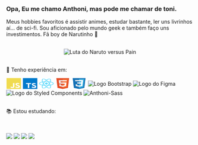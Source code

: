 ### Opa, Eu me chamo Anthoni, mas pode me chamar de toni.
<p>Meus hobbies favoritos é assistir animes, estudar bastante, ler uns livrinhos aí... de sci-fi. Sou aficionado pelo mundo geek e também faço uns investimentos. Fã boy de Narutinho 🥰</p>

<br>

<div align="center">
  <img alt="Luta do Naruto versus Pain" height="400" width="800" src="https://c.tenor.com/sUQppDbb5_QAAAAC/pain-naruto.gif">
</div>

<br>

<div style="display: inline_block">
 <p><g-emoji class="g-emoji" alias="seedling" fallback-src="https://github.githubassets.com/images/icons/emoji/unicode/1f331.png">📌</g-emoji> Tenho experiência em:</p>
 
<img align="center" alt="Anthoni-Js" height="30" width="40" src="https://raw.githubusercontent.com/devicons/devicon/master/icons/javascript/javascript-plain.svg">
 <img align="center" alt="Anthoni-Ts" height="30" width="40" src="https://raw.githubusercontent.com/devicons/devicon/master/icons/typescript/typescript-plain.svg">
  <img align="center" alt="Anthoni-React" height="30" width="40" src="https://raw.githubusercontent.com/devicons/devicon/master/icons/react/react-original.svg">
  <img align="center" alt="Anthoni-HTML" height="30" width="40" src="https://raw.githubusercontent.com/devicons/devicon/master/icons/html5/html5-original.svg">
  <img align="center" alt="Anthoni-CSS" height="30" width="40" src="https://raw.githubusercontent.com/devicons/devicon/master/icons/css3/css3-original.svg">
  <img align="center" alt="Logo Bootstrap" height="30" width="40" src="https://getbootstrap.com/docs/5.2/assets/brand/bootstrap-logo-shadow.png">
  <img align="center" alt="Logo do Figma" height="30" width="40" src="https://www.vectorlogo.zone/logos/figma/figma-icon.svg">
  <br>
  <img align="center" alt="Logo do Styled Components" height="60" width="40" src="https://cdn.sanity.io/images/djtlwm1o/production/cd48e3fba521deb47078ea36b7073e2f0e511af7-257x286.png">
   <img align="center" alt="Anthoni-Sass" height="30" width="40" src="https://camo.githubusercontent.com/587d0f411b348ee05a53c7685b59142e0705ff8d06181d09008438c1a92f1a96/68747470733a2f2f7261776769742e636f6d2f736173732f736173732d736974652f6d61696e2f736f757263652f6173736574732f696d672f6c6f676f732f6c6f676f2e737667">
</div>


<div style="display: inline_block"><br>
  <p><g-emoji class="g-emoji" alias="seedling" fallback-src="https://github.githubassets.com/images/icons/emoji/unicode/1f331.png">📚</g-emoji> Estou estudando:</p>
<!-- <img align="center" alt="Anthoni-Gulp" width="30" height="40" src="https://cdn.jsdelivr.net/gh/devicons/devicon/icons/gulp/gulp-plain.svg"> -->
<!-- <img align="center" alt="Anthoni-Python" height="30" width="40" src="https://raw.githubusercontent.com/devicons/devicon/master/icons/python/python-original.svg"> -->
<!--         <img align="center" alt="Anthoni-Sass" height="30" width="40" src="https://camo.githubusercontent.com/587d0f411b348ee05a53c7685b59142e0705ff8d06181d09008438c1a92f1a96/68747470733a2f2f7261776769742e636f6d2f736173732f736173732d736974652f6d61696e2f736f757263652f6173736574732f696d672f6c6f676f732f6c6f676f2e737667"> -->

</div>

          
  
 
 <br>
 
 <div>

   <a href="https://www.linkedin.com/in/anthoni-broering-dos-santos-483774119/" target="_blank"><img src="https://img.shields.io/badge/LinkedIn-0077B5?style=for-the-badge&logo=linkedin&logoColor=white"></a>
    <a href="https://codepen.io/anthonibs" target="_blank"><img src="https://img.shields.io/badge/Codepen-000000?style=for-the-badge&logo=codepen&logoColor=white" /></a>
   <a href="https://www.instagram.com/anthoni.bs/?hl=pt-br" target="_blank"><img src="https://img.shields.io/badge/Instagram-E4405F?style=for-the-badge&logo=instagram&logoColor=white"></a>
   <a href="https://twitter.com/Anthonibs" target="_blank"><img src="https://img.shields.io/badge/Twitter-1DA1F2?style=for-the-badge&logo=twitter&logoColor=white"></a>
  
 </div>
